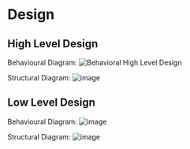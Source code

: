 # Design

## High Level Design 

 Behavioural Diagram:
  ![Behavioral High Level Design](https://user-images.githubusercontent.com/62846958/124658330-40abfe00-dec1-11eb-929b-5f02d6c33016.png)
  
  
 Structural Diagram:
  ![image](https://user-images.githubusercontent.com/62846958/124658800-d778ba80-dec1-11eb-8489-52e85c4fd3e9.png)

## Low Level Design 

Behavioural Diagram:
 ![image](https://user-images.githubusercontent.com/62846958/124658842-e5c6d680-dec1-11eb-885a-4482ebe02a88.png)

Structural Diagram:
 ![image](https://user-images.githubusercontent.com/62846958/124658870-efe8d500-dec1-11eb-8d0d-192d08a71d60.png)
